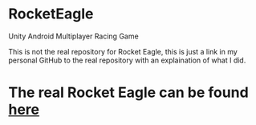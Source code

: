 # RocketEagle
 Unity Android Multiplayer Racing Game  

This is not the real repository for Rocket Eagle, this is just a link in my personal GitHub to the real repository with an explaination of what I did.

# The real Rocket Eagle can be found [here](https://github.com/Rocket-Eagle/Rocket-Eagle)


